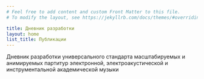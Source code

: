 ```yaml
---
# Feel free to add content and custom Front Matter to this file.
# To modify the layout, see https://jekyllrb.com/docs/themes/#overriding-theme-defaults

title: Дневник разработки
layout: home
list_title: Публикации
---
```


Дневник разработки универсального стандарта масштабируемых и анимируемых партитур электронной, электроакустической и инструментальной академической музыки
